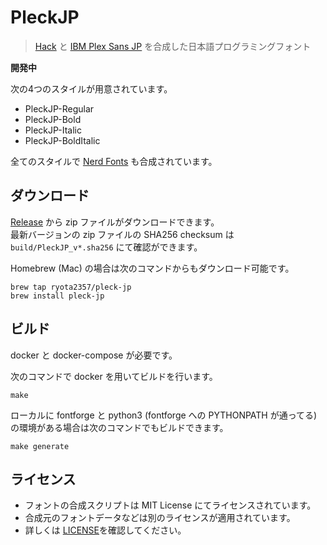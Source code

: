 # PleckJP

> [Hack](https://sourcefoundry.org/hack/) と [IBM Plex Sans JP](https://www.ibm.com/plex/) を合成した日本語プログラミングフォント

**開発中**

次の4つのスタイルが用意されています。

- PleckJP-Regular
- PleckJP-Bold
- PleckJP-Italic
- PleckJP-BoldItalic

全てのスタイルで [Nerd Fonts](https://www.nerdfonts.com/) も合成されています。

## ダウンロード

[Release](https://github.com/ryota2357/PleckJP/releases) から zip ファイルがダウンロードできます。  
最新バージョンの zip ファイルの SHA256 checksum は `build/PleckJP_v*.sha256` にて確認ができます。

Homebrew (Mac) の場合は次のコマンドからもダウンロード可能です。

```
brew tap ryota2357/pleck-jp
brew install pleck-jp
```

## ビルド

docker と docker-compose が必要です。

次のコマンドで docker を用いてビルドを行います。

```
make
```

ローカルに fontforge と python3 (fontforge への PYTHONPATH が通ってる) の環境がある場合は次のコマンドでもビルドできます。

```
make generate
```

## ライセンス

- フォントの合成スクリプトは MIT License にてライセンスされています。
- 合成元のフォントデータなどは別のライセンスが適用されています。
- 詳しくは [LICENSE](LICENSE)を確認してください。
